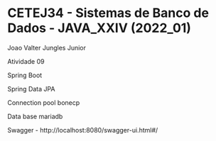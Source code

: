 # CETEJ34 - Sistemas de Banco de Dados - JAVA_XXIV (2022_01)

Joao Valter Jungles Junior

Atividade 09

Spring Boot

Spring Data JPA

Connection pool bonecp

Data base mariadb

Swagger - http://localhost:8080/swagger-ui.html#/
